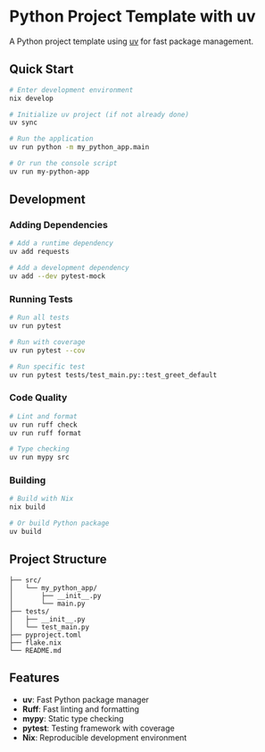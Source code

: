 # Python Project Template with uv

A Python project template using [uv](https://github.com/astral-sh/uv) for fast package management.

## Quick Start

```bash
# Enter development environment
nix develop

# Initialize uv project (if not already done)
uv sync

# Run the application
uv run python -m my_python_app.main

# Or run the console script
uv run my-python-app
```

## Development

### Adding Dependencies

```bash
# Add a runtime dependency
uv add requests

# Add a development dependency
uv add --dev pytest-mock
```

### Running Tests

```bash
# Run all tests
uv run pytest

# Run with coverage
uv run pytest --cov

# Run specific test
uv run pytest tests/test_main.py::test_greet_default
```

### Code Quality

```bash
# Lint and format
uv run ruff check
uv run ruff format

# Type checking
uv run mypy src
```

### Building

```bash
# Build with Nix
nix build

# Or build Python package
uv build
```

## Project Structure

```
├── src/
│   └── my_python_app/
│       ├── __init__.py
│       └── main.py
├── tests/
│   ├── __init__.py
│   └── test_main.py
├── pyproject.toml
├── flake.nix
└── README.md
```

## Features

- **uv**: Fast Python package manager
- **Ruff**: Fast linting and formatting
- **mypy**: Static type checking
- **pytest**: Testing framework with coverage
- **Nix**: Reproducible development environment